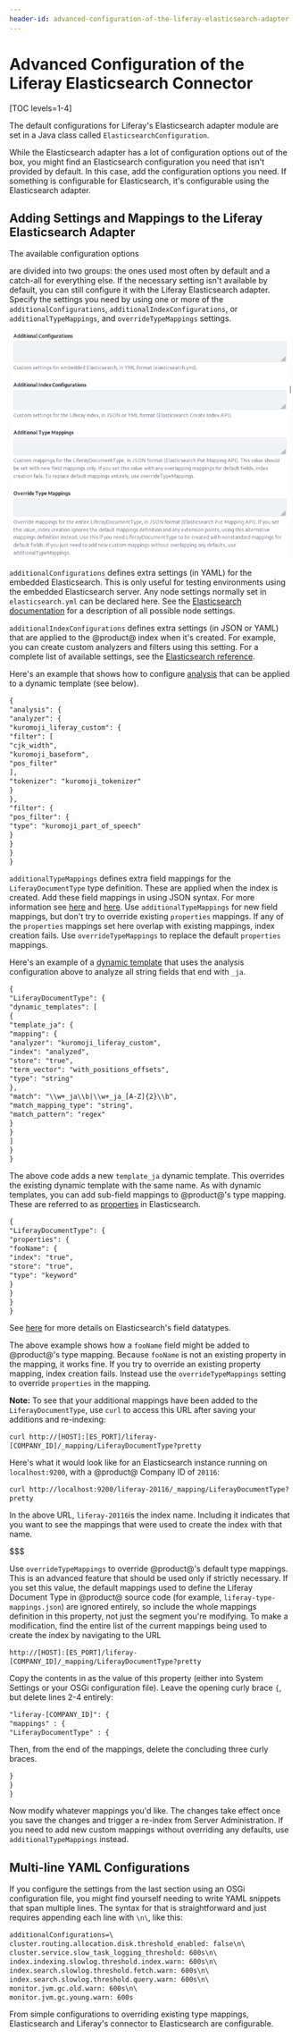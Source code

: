 ```yaml
---
header-id: advanced-configuration-of-the-liferay-elasticsearch-adapter
---
```


# Advanced Configuration of the Liferay Elasticsearch Connector

[TOC levels=1-4]

The default configurations for Liferay's Elasticsearch adapter module are set
in a Java class called `ElasticsearchConfiguration`.

While the Elasticsearch adapter has a lot of configuration options out of the
box, you might find an Elasticsearch configuration you need that isn't provided
by default. In this case, add the configuration options you need. If something
is configurable for Elasticsearch, it's configurable using the Elasticsearch
adapter.

## Adding Settings and Mappings to the Liferay Elasticsearch Adapter

The available configuration options
<!--available configuration
options](discover/reference/-/knowledge_base/7-1/elasticsearch-settings)-->
are
divided into two groups: the ones used most often by default and a
catch-all for everything else. If the necessary setting isn't available by
default, you can still configure it with the Liferay Elasticsearch adapter.
Specify the settings you need by using one or more of the
`additionalConfigurations`, `additionalIndexConfigurations`, or
`additionalTypeMappings`, and `overrideTypeMappings` settings.

![Figure 1: You can add Elasticsearch configurations to the ones currently available in System Settings.](../../../images/cfg-elasticsearch-additional-configs.png)

`additionalConfigurations` defines extra settings (in YAML) for the embedded
Elasticsearch. This is only useful for testing environments using the embedded
Elasticsearch server. Any node settings normally set in `elasticsearch.yml` can be
declared here. See the
[Elasticsearch documentation](https://www.elastic.co/guide/en/elasticsearch/reference/6.5/index.html)
for a description of all possible node settings.

`additionalIndexConfigurations` defines extra settings (in JSON or
YAML) that are applied to the @product@ index when it's created. For
example, you can create custom analyzers and filters using this setting. For
a complete list of available settings, see the
[Elasticsearch reference](https://www.elastic.co/guide/en/elasticsearch/reference/6.5/index-modules.html).

Here's an example that shows how to configure
[analysis](https://www.elastic.co/guide/en/elasticsearch/guide/current/analysis-intro.html#analysis-intro) that can be applied to a
dynamic template (see below).

    {
    "analysis": {
    "analyzer": {
    "kuromoji_liferay_custom": {
    "filter": [
    "cjk_width",
    "kuromoji_baseform",
    "pos_filter"
    ],
    "tokenizer": "kuromoji_tokenizer"
    }
    },
    "filter": {
    "pos_filter": {
    "type": "kuromoji_part_of_speech"
    }
    }
    }
    }

`additionalTypeMappings` defines extra field mappings for the
`LiferayDocumentType` type definition. These are applied when the index is
created. Add these field mappings in using JSON syntax. For more information see
[here](https://www.elastic.co/guide/en/elasticsearch/reference/6.5/mapping.html)
and
[here](https://www.elastic.co/guide/en/elasticsearch/reference/6.5/indices-put-mapping.html).
Use `additionalTypeMappings` for new field mappings, but don't try to override
existing `properties` mappings. If any of the `properties` mappings set here
overlap with existing mappings, index creation fails. Use
`overrideTypeMappings` to replace the default `properties` mappings.

Here's an example of a
[dynamic template](https://www.elastic.co/guide/en/elasticsearch/reference/6.5/dynamic-templates.html)
that uses the analysis configuration above to analyze all string fields that end
with `_ja`.

    {
    "LiferayDocumentType": {
    "dynamic_templates": [
    {
    "template_ja": {
    "mapping": {
    "analyzer": "kuromoji_liferay_custom",
    "index": "analyzed",
    "store": "true",
    "term_vector": "with_positions_offsets",
    "type": "string"
    },
    "match": "\\w+_ja\\b|\\w+_ja_[A-Z]{2}\\b",
    "match_mapping_type": "string",
    "match_pattern": "regex"
    }
    }
    ]
    }
    }

The above code adds a new `template_ja` dynamic template. This overrides the
existing dynamic template with the same name. As with dynamic templates, you can
add sub-field mappings to @product@'s type mapping. These are referred to as
[properties](https://www.elastic.co/guide/en/elasticsearch/reference/6.5/properties.html)
in Elasticsearch.

    {
    "LiferayDocumentType": {
    "properties": {
    "fooName": {
    "index": "true",
    "store": "true",
    "type": "keyword"
    }
    }
    }
    }

See
[here](https://www.elastic.co/guide/en/elasticsearch/reference/6.5/mapping-types.html)
for more details on Elasticsearch's field datatypes.

The above example shows how a `fooName` field might be added to @product@'s type
mapping. Because `fooName` is not an existing property in the mapping, it
works fine. If you try to override an existing property mapping, index
creation fails. Instead use the `overrideTypeMappings` setting to override
`properties` in the mapping.

**Note:** To see that your additional mappings have been added to the
`LiferayDocumentType`, use `curl` to access this URL after saving your additions
and re-indexing:

    curl http://[HOST]:[ES_PORT]/liferay-[COMPANY_ID]/_mapping/LiferayDocumentType?pretty

Here's what it would look like for an Elasticsearch instance running on
`localhost:9200`, with a @product@ Company ID of `20116`:

    curl http://localhost:9200/liferay-20116/_mapping/LiferayDocumentType?pretty

In the above URL, `liferay-20116`is the index name. Including it indicates that
you want to see the mappings that were used to create the index with that name.

$$$

Use `overrideTypeMappings` to override @product@'s default type mappings. This
is an advanced feature that should be used only if strictly necessary. If you
set this value, the default mappings used to define the Liferay Document Type in
@product@ source code (for example, `liferay-type-mappings.json`) are ignored
entirely, so include the whole mappings definition in this property, not just
the segment you're modifying. To make a modification, find the entire list of
the current mappings being used to create the index by navigating to the URL

    http://[HOST]:[ES_PORT]/liferay-[COMPANY_ID]/_mapping/LiferayDocumentType?pretty

Copy the contents in as the value of this property (either into System Settings
or your OSGi configuration file). Leave the opening curly brace `{`, but delete
lines 2-4 entirely:

    "liferay-[COMPANY_ID]": {
    "mappings" : {
    "LiferayDocumentType" : {

Then, from the end of the mappings, delete the concluding three curly braces.

    }
    }
    }

Now modify whatever mappings you'd like. The changes take effect once you save
the changes and trigger a re-index from Server Administration. If you need to add
new custom mappings without overriding any defaults, use
`additionalTypeMappings` instead.

## Multi-line YAML Configurations

If you configure the settings from the last section using an OSGi configuration
file, you might find yourself needing to write YAML snippets that span multiple
lines. The syntax for that is straightforward and just requires appending each
line with `\n\`, like this:

    additionalConfigurations=\
    cluster.routing.allocation.disk.threshold_enabled: false\n\
    cluster.service.slow_task_logging_threshold: 600s\n\
    index.indexing.slowlog.threshold.index.warn: 600s\n\
    index.search.slowlog.threshold.fetch.warn: 600s\n\
    index.search.slowlog.threshold.query.warn: 600s\n\
    monitor.jvm.gc.old.warn: 600s\n\
    monitor.jvm.gc.young.warn: 600s

From simple configurations to overriding existing type mappings, Elasticsearch
and Liferay's connector to Elasticsearch are configurable.
